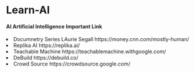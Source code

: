 # Learn-AI
<h4>AI Artificial Intelligence Important Link</h4>
<li>Documnetry Series LAurie Segall  https://money.cnn.com/mostly-human/</li>
<li>Replika AI  https://replika.ai/</li>
<li>Teachable Machine  https://teachablemachine.withgoogle.com/</li>
<li>DeBuild  https://debuild.co/</li>
<li>Crowd Source https://crowdsource.google.com/</li>


